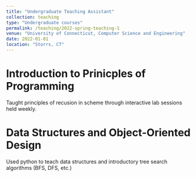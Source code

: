 ```yaml
---
title: "Undergraduate Teaching Assistant"
collection: teaching
type: "Undergraduate courses"
permalink: /teaching/2022-spring-teaching-1
venue: "University of Connecticut, Computer Science and Engineering"
date: 2022-01-01
location: "Storrs, CT"
---
```



Introduction to Prinicples of Programming
======
Taught principles of recusion in scheme through interactive lab sessions held weekly.

Data Structures and Object-Oriented Design
======
Used python to teach data structures and introductory tree search algorithms (BFS, DFS, etc.)
